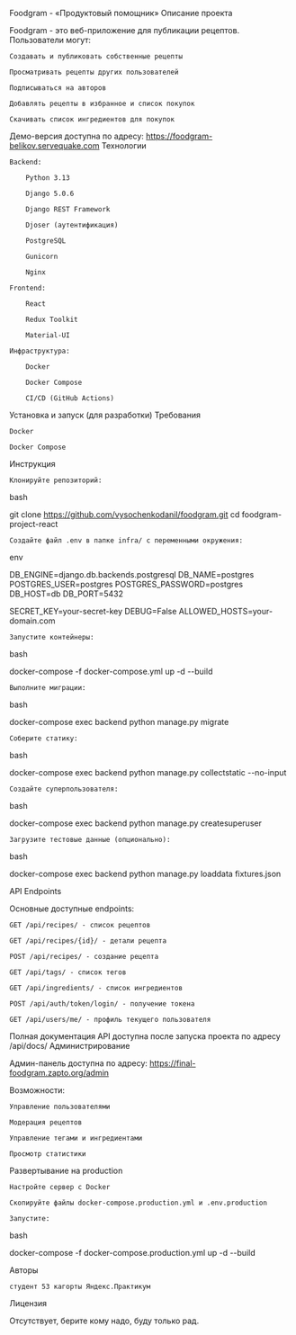 

Foodgram - «Продуктовый помощник»
Описание проекта

Foodgram - это веб-приложение для публикации рецептов. Пользователи могут:

    Создавать и публиковать собственные рецепты

    Просматривать рецепты других пользователей

    Подписываться на авторов

    Добавлять рецепты в избранное и список покупок

    Скачивать список ингредиентов для покупок

Демо-версия доступна по адресу: https://foodgram-belikov.servequake.com
Технологии

    Backend:

        Python 3.13

        Django 5.0.6

        Django REST Framework

        Djoser (аутентификация)

        PostgreSQL

        Gunicorn

        Nginx

    Frontend:

        React

        Redux Toolkit

        Material-UI

    Инфраструктура:

        Docker

        Docker Compose

        CI/CD (GitHub Actions)

Установка и запуск (для разработки)
Требования

    Docker

    Docker Compose

Инструкция

    Клонируйте репозиторий:

bash

git clone https://github.com/vysochenkodanil/foodgram.git
cd foodgram-project-react

    Создайте файл .env в папке infra/ с переменными окружения:

env

DB_ENGINE=django.db.backends.postgresql
DB_NAME=postgres
POSTGRES_USER=postgres
POSTGRES_PASSWORD=postgres
DB_HOST=db
DB_PORT=5432

SECRET_KEY=your-secret-key
DEBUG=False
ALLOWED_HOSTS=your-domain.com

    Запустите контейнеры:

bash

docker-compose -f docker-compose.yml up -d --build

    Выполните миграции:

bash

docker-compose exec backend python manage.py migrate

    Соберите статику:

bash

docker-compose exec backend python manage.py collectstatic --no-input

    Создайте суперпользователя:

bash

docker-compose exec backend python manage.py createsuperuser

    Загрузите тестовые данные (опционально):

bash

docker-compose exec backend python manage.py loaddata fixtures.json

API Endpoints

Основные доступные endpoints:

    GET /api/recipes/ - список рецептов

    GET /api/recipes/{id}/ - детали рецепта

    POST /api/recipes/ - создание рецепта

    GET /api/tags/ - список тегов

    GET /api/ingredients/ - список ингредиентов

    POST /api/auth/token/login/ - получение токена

    GET /api/users/me/ - профиль текущего пользователя

Полная документация API доступна после запуска проекта по адресу /api/docs/
Администрирование

Админ-панель доступна по адресу: https://final-foodgram.zapto.org/admin

Возможности:

    Управление пользователями

    Модерация рецептов

    Управление тегами и ингредиентами

    Просмотр статистики

Развертывание на production

    Настройте сервер с Docker

    Скопируйте файлы docker-compose.production.yml и .env.production

    Запустите:

bash

docker-compose -f docker-compose.production.yml up -d --build

Авторы

    студент 53 кагорты Яндекс.Практикум


Лицензия

Отсутствует, берите кому надо, буду только рад.
